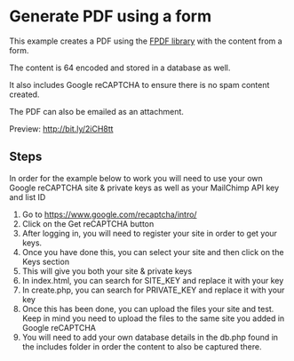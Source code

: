 # Generate PDF using a form

This example creates a PDF using the <a href="http://www.fpdf.org/" target="_blank">FPDF library</a> with the content from a form.

The content is 64 encoded and stored in a database as well.

It also includes Google reCAPTCHA to ensure there is no spam content created.

The PDF can also be emailed as an attachment.

Preview: http://bit.ly/2iCH8tt

## Steps

In order for the example below to work you will need to use your own Google reCAPTCHA site &amp; private keys as well as your MailChimp API key and list ID

1. Go to <a href="https://www.google.com/recaptcha/intro/">https://www.google.com/recaptcha/intro/</a>
2. Click on the Get reCAPTCHA button
3. After logging in, you will need to register your site in order to get your keys.
4. Once you have done this, you can select your site and then click on the Keys section
5. This will give you both your site &amp; private keys
6. In index.html, you can search for SITE_KEY and replace it with your key
7. In create.php, you can search for PRIVATE_KEY and replace it with your key
8. Once this has been done, you can upload the files your site and test. Keep in mind you need to upload the files to the same site you added in Google reCAPTCHA
9. You will need to add your own database details in the db.php found in the includes folder in order the content to also be captured there.
